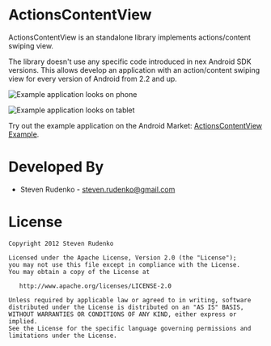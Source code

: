 ActionsContentView
===================

ActionsContentView is an standalone library implements actions/content swiping view.

The library doesn't use any specific code introduced in nex Android SDK versions. This allows develop an application with an action/content swiping view for every version of Android from 2.2 and up.

![Example application looks on phone][1]

![Example application looks on tablet][2]

Try out the example application on the Android Market: [ActionsContentView Example][3].

Developed By
============

* Steven Rudenko - <steven.rudenko@gmail.com>



License
=======

    Copyright 2012 Steven Rudenko

    Licensed under the Apache License, Version 2.0 (the "License");
    you may not use this file except in compliance with the License.
    You may obtain a copy of the License at

       http://www.apache.org/licenses/LICENSE-2.0

    Unless required by applicable law or agreed to in writing, software
    distributed under the License is distributed on an "AS IS" BASIS,
    WITHOUT WARRANTIES OR CONDITIONS OF ANY KIND, either express or implied.
    See the License for the specific language governing permissions and
    limitations under the License.




 [1]: http://lh6.ggpht.com/tdaPikC_eg8LMwoVm8lLu0TG3qMW4Vghw1e2q1e8BeY9pR7WitVZ7hsT_R593WhwLK8
 [2]: http://lh4.ggpht.com/gjSc5WXfxL2hZqq6Rno0Byx3nHEf7-n4G8ceDV3BC0e4wm2RpFxC7I8VMPgSA9fvKyw
 [3]: https://play.google.com/store/apps/details?id=sample.actionscontentview
